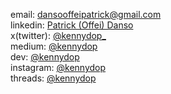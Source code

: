 email: dansooffeipatrick@gmail.com <br/>
linkedin: [Patrick (Offei) Danso](https://linkedin.com/in/kennydop) <br/>
x(twitter): [@kennydop_](https://twitter.com/kennydop_) <br/>
medium: [@kennydop](https://medium.com/@kennydop) <br/>
dev: [@kennydop](https://dev.to/kennydop) <br/>
instagram: [@kennydop](https://instagram.com/kennydop) <br/>
threads: [@kennydop](https://threads.net/@kennydop) <br/>

<!---
kennydop/kennydop is a ✨ special ✨ repository because its `README.md` (this file) appears on your GitHub profile.
You can click the Preview link to take a look at your changes.
--->
